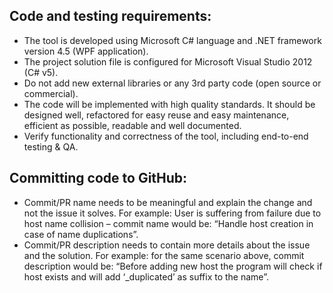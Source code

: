 ## Code and testing requirements:
 - The tool is developed using Microsoft C# language and .NET framework version 4.5 (WPF application). 
 - The project solution file is configured for Microsoft Visual Studio 2012 (C# v5).
 - Do not add new external libraries or any 3rd party code (open source or commercial).
 - The code will be implemented with high quality standards. It should be designed well, refactored for easy reuse and easy maintenance, efficient as possible, readable and well documented. 
 - Verify functionality and correctness of the tool, including end-to-end testing & QA.
 
## Committing code to GitHub:
 - Commit/PR name needs to be meaningful and explain the change and not the issue it solves. For example: User is suffering from failure   due to host name collision – commit name would be: “Handle host creation in case of name duplications”.
 - Commit/PR description needs to contain more details about the issue and the solution.
   For example: for the same scenario above, commit description would be: “Before adding new host the program will check if host exists and will add ‘_duplicated’ as suffix to the name”.
